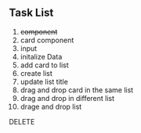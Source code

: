 ## Task List

1. ~~component~~
2. card component
3. input
4. initalize Data
5. add card to list
6. create list
7. update list title
8. drag and drop card in the same list
9. drag and drop in different list
10. drage and drop list

DELETE
